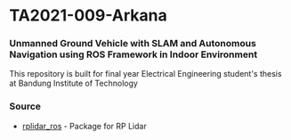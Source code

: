 # TA2021-009-Arkana
### Unmanned Ground Vehicle with SLAM and Autonomous Navigation using ROS Framework in Indoor Environment

This repository is built for final year Electrical Engineering student's thesis at Bandung Institute of Technology

### Source
* [rplidar_ros](http://wiki.ros.org/rplidar_ros) - Package for RP Lidar
